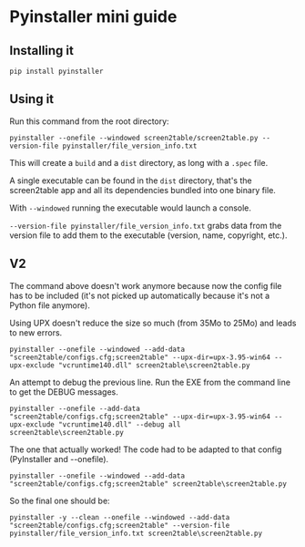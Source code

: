 # Pyinstaller mini guide

## Installing it

```
pip install pyinstaller
```

## Using it
Run this command from the root directory:
```
pyinstaller --onefile --windowed screen2table/screen2table.py --version-file pyinstaller/file_version_info.txt
```
This will create a `build` and a `dist` directory, as long with a `.spec` file.

A single executable can be found in the `dist` directory, that's the screen2table app and all its dependencies bundled into one binary file.

With `--windowed` running the executable would launch a console.

`--version-file pyinstaller/file_version_info.txt` grabs data from the version file to add them to the executable (version, name, copyright, etc.).

## V2

The command above doesn't work anymore because now the config file has to be included (it's not picked up automatically because it's not a Python file anymore). 

Using UPX doesn't reduce the size so much (from 35Mo to 25Mo) and leads to new errors.
```
pyinstaller --onefile --windowed --add-data "screen2table/configs.cfg;screen2table" --upx-dir=upx-3.95-win64 --upx-exclude "vcruntime140.dll" screen2table\screen2table.py
```

An attempt to debug the previous line. Run the EXE from the command line to get the DEBUG messages.
```
pyinstaller --onefile --add-data "screen2table/configs.cfg;screen2table" --upx-dir=upx-3.95-win64 --upx-exclude "vcruntime140.dll" --debug all screen2table\screen2table.py
```

The one that actually worked! The code had to be adapted to that config (PyInstaller and --onefile).
```
pyinstaller --onefile --windowed --add-data "screen2table/configs.cfg;screen2table" screen2table\screen2table.py
```

So the final one should be:
```
pyinstaller -y --clean --onefile --windowed --add-data "screen2table/configs.cfg;screen2table" --version-file pyinstaller/file_version_info.txt screen2table\screen2table.py
```